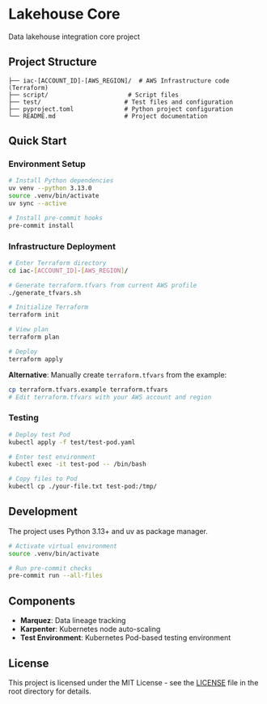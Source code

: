# Lakehouse Core

Data lakehouse integration core project

## Project Structure

```
├── iac-[ACCOUNT_ID]-[AWS_REGION]/  # AWS Infrastructure code (Terraform)
├── script/                      # Script files
├── test/                       # Test files and configuration
├── pyproject.toml              # Python project configuration
└── README.md                   # Project documentation
```

## Quick Start

### Environment Setup

```bash
# Install Python dependencies
uv venv --python 3.13.0
source .venv/bin/activate
uv sync --active

# Install pre-commit hooks
pre-commit install
```

### Infrastructure Deployment

```bash
# Enter Terraform directory
cd iac-[ACCOUNT_ID]-[AWS_REGION]/

# Generate terraform.tfvars from current AWS profile
./generate_tfvars.sh

# Initialize Terraform
terraform init

# View plan
terraform plan

# Deploy
terraform apply
```

**Alternative**: Manually create `terraform.tfvars` from the example:
```bash
cp terraform.tfvars.example terraform.tfvars
# Edit terraform.tfvars with your AWS account and region
```

### Testing

```bash
# Deploy test Pod
kubectl apply -f test/test-pod.yaml

# Enter test environment
kubectl exec -it test-pod -- /bin/bash

# Copy files to Pod
kubectl cp ./your-file.txt test-pod:/tmp/
```

## Development

The project uses Python 3.13+ and uv as package manager.

```bash
# Activate virtual environment
source .venv/bin/activate

# Run pre-commit checks
pre-commit run --all-files
```

## Components

- **Marquez**: Data lineage tracking
- **Karpenter**: Kubernetes node auto-scaling
- **Test Environment**: Kubernetes Pod-based testing environment

## License

This project is licensed under the MIT License - see the [LICENSE](../LICENSE) file in the root directory for details.
